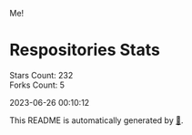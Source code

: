 Me!

# Respositories Stats
Stars Count: 232  
Forks Count: 5

2023-06-26 00:10:12  

This README is automatically generated by [🐰](https://github.com/rnitta/rnitta).
